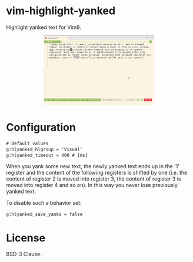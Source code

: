 # vim-highlight-yanked

Highlight yanked text for Vim9.

<p align="center">
<img src="/hlyanked.gif" width="60%" height="60%">
</p>

# Configuration

```
# Default values
g:hlyanked_hlgroup = 'Visual'
g:hlyanked_timeout = 400 # [ms]
```

When you yank some new text, the newly yanked text ends up in the '1' register
and the content of the following registers is shifted by one (i.e. the content
of register 2 is moved into register 3, the content of register 3 is moved
into register 4 and so on). In this way you never lose previously yanked text.

To disable such a behavior set:

```
g:hlyanked_save_yanks = false
```

# License

BSD-3 Clause.
